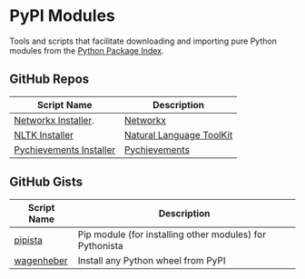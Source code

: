 # PyPI Modules

Tools and scripts that facilitate downloading and importing pure Python modules from the [Python Package Index][].

GitHub Repos
------------
	
| Script Name                        | Description                | 
| ---------------------------------- | -------------------------- | 
| [Networkx Installer][Vik2015].     | [Networkx]                 |
| [NLTK Installer][Vik2015]          | [Natural Language ToolKit] |
| [Pychievements Installer][Vik2015] | [Pychievements]            |


GitHub Gists
------------

| Script Name    | Description   | 
| -------------- | ------------- | 
| [pipista][]    | Pip module (for installing other modules) for Pythonista |
| [wagenheber][] | Install any Python wheel from PyPI |


[Python Package Index]: https://pypi.python.org/pypi
[Natural Language ToolKit]: https://pypi.python.org/pypi/nltk
[Networkx]: https://pypi.python.org/pypi/networkx
[Pychievements]: https://pypi.python.org/pypi/pychievements
[Vik2015]: https://github.com/Vik2015/pythonista-installers
[pipista]: https://gist.github.com/pudquick/4116558
[wagenheber]: https://gist.github.com/SpotlightKid/dba8f308ad99c2f5afb8
